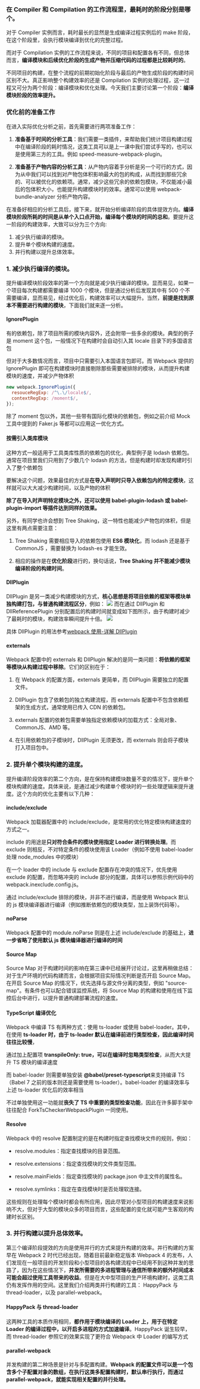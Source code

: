 ### 在 Compiler 和 Compilation 的工作流程里，最耗时的阶段分别是哪个。

对于 Compiler 实例而言，耗时最长的显然是生成编译过程实例后的 make 阶段，在这个阶段里，会执行模块编译到优化的完整过程。

而对于 Compilation 实例的工作流程来说，不同的项目和配置各有不同，但总体而言，**编译模块和后续优化阶段的生成产物并压缩代码的过程都是比较耗时的**。

不同项目的构建，在整个流程的前期初始化阶段与最后的产物生成阶段的构建时间区别不大。真正影响整个构建效率的还是 Compilation 实例的处理过程，这一过程又可分为两个阶段：编译模块和优化处理。今天我们主要讨论第一个阶段：**编译模块阶段的效率提升。**

### 优化前的准备工作

在进入实际优化分析之前，首先需要进行两项准备工作：

1. **准备基于时间的分析工具**：我们需要一类插件，来帮助我们统计项目构建过程中在编译阶段的耗时情况，这类工具可以是上一课中我们尝试手写的，也可以是使用第三方的工具。例如 speed-measure-webpack-plugin。

2. **准备基于产物内容的分析工具**：从产物内容着手分析是另一个可行的方式，因为从中我们可以找到对产物包体积影响最大的包的构成，从而找到那些冗余的、可以被优化的依赖项。通常，减少这些冗余的依赖包模块，不仅能减小最后的包体积大小，也能提升构建模块时的效率。通常可以使用 webpack-bundle-analyzer 分析产物内容。

在准备好相应的分析工具后，接下来，就开始分析编译阶段的具体提效方向。**编译模块阶段所耗的时间是从单个入口点开始，编译每个模块的时间的总和**。要提升这一阶段的构建效率，大致可以分为三个方向:

1. 减少执行编译的模块。
2. 提升单个模块构建的速度。
3. 并行构建以提升总体效率。

### 1. 减少执行编译的模块。

提升编译模块阶段效率的第一个方向就是减少执行编译的模块。显而易见，如果一个项目每次构建都需要编译 1000 个模块，但是通过分析后发现其中有 500 个不需要编译，显而易见，经过优化后，构建效率可以大幅提升。当然，**前提是找到原本不需要进行构建的模块**，下面我们就来逐一分析。

#### IgnorePlugin

有的依赖包，除了项目所需的模块内容外，还会附带一些多余的模块。典型的例子是 moment 这个包，一般情况下在构建时会自动引入其 locale 目录下的多国语言包

但对于大多数情况而言，项目中只需要引入本国语言包即可。而 Webpack 提供的 IgnorePlugin 即可在构建模块时直接剔除那些需要被排除的模块，从而提升构建模块的速度，并减少产物体积

```js
new webpack.IgnorePlugin({
  resouceRegExp: /^\.\/locale$/,
  contextRegExp: /moment$/,
});
```

除了 moment 包以外，其他一些带有国际化模块的依赖包，例如之前介绍 Mock 工具中提到的 Faker.js 等都可以应用这一优化方式。

#### 按需引入类库模块

这种方式一般适用于工具类库性质的依赖包的优化，典型例子是 lodash 依赖包。通常在项目里我们只用到了少数几个 lodash 的方法，但是构建时却发现构建时引入了整个依赖包

要解决这个问题，效果最佳的方式是**在导入声明时只导入依赖包内的特定模块**，这样就可以大大减少构建时间，以及产物的体积

**除了在导入时声明特定模块之外，还可以使用 babel-plugin-lodash 或 babel-plugin-import 等插件达到同样的效果。**

另外，有同学也许会想到 Tree Shaking，这一特性也能减少产物包的体积，但是这里有两点需要注意：

1. Tree Shaking 需要相应导入的依赖包使用 **ES6 模块化**，而 lodash 还是基于 CommonJS ，需要替换为 lodash-es 才能生效。

2. 相应的操作是在**优化阶段**进行的，换句话说，**Tree Shaking 并不能减少模块编译阶段的构建时间**。

#### DllPlugin

DllPlugin 是另一类减少构建模块的方式，**核心思想是将项目依赖的框架等模块单独构建打包，与普通构建流程区分**，例如：
![](./build-without-dllplugin.png)
而在通过 DllPlugin 和 DllReferencePlugin 分别配置后的构建时间就变成如下图所示，由于构建时减少了最耗时的模块，构建效率瞬间提升十倍。
![](./build-with-dllplugin.png)

具体 DllPlugin 的用法参考[webpack 使用-详解 DllPlugin](/https://segmentfault.com/a/1190000016567986)

#### externals

Webpack 配置中的 externals 和 DllPlugin 解决的是同一类问题：**将依赖的框架等模块从构建过程中移除**。它们的区别在于：

1. 在 Webpack 的配置方面，externals 更简单，而 DllPlugin 需要独立的配置文件。

2. DllPlugin 包含了依赖包的独立构建流程，而 externals 配置中不包含依赖框架的生成方式，通常使用已传入 CDN 的依赖包。

3. externals 配置的依赖包需要单独指定依赖模块的加载方式：全局对象、CommonJS、AMD 等。

4. 在引用依赖包的子模块时，DllPlugin 无须更改，而 externals 则会将子模块打入项目包中。

### 2. 提升单个模块构建的速度。

提升编译阶段效率的第二个方向，是在保持构建模块数量不变的情况下，提升单个模块构建的速度。具体来说，是通过减少构建单个模块时的一些处理逻辑来提升速度。这个方向的优化主要有以下几种：

#### include/exclude

Webpack 加载器配置中的 include/exclude，是常用的优化特定模块构建速度的方式之一。

include 的用途是**只对符合条件的模块使用指定 Loader 进行转换处理**。而 exclude 则相反，不对特定条件的模块使用该 Loader（例如不使用 babel-loader 处理 node_modules 中的模块）

在一个 loader 中的 include 与 exclude 配置存在冲突的情况下，优先使用 exclude 的配置，而忽略冲突的 include 部分的配置，具体可以参照示例代码中的 webpack.inexclude.config.js。

通过 include/exclude 排除的模块，并非不进行编译，而是使用 Webpack 默认的 js 模块编译器进行编译（例如推断依赖包的模块类型，加上装饰代码等）。

#### noParse

Webpack 配置中的 module.noParse 则是在上述 include/exclude 的基础上，**进一步省略了使用默认 js 模块编译器进行编译的时间**

#### Source Map

Source Map 对于构建时间的影响在第三课中已经展开讨论过，这里再稍做总结：对于生产环境的代码构建而言，会根据项目实际情况判断是否开启 Source Map。在开启 Source Map 的情况下，优先选择与源文件分离的类型，例如 "source-map"。有条件也可以配合错误监控系统，将 Source Map 的构建和使用在线下监控后台中进行，以提升普通构建部署流程的速度。

#### TypeScript 编译优化

Webpack 中编译 TS 有两种方式：使用 ts-loader 或使用 babel-loader。其中，在使用 **ts-loader 时，由于 ts-loader 默认在编译前进行类型检查，因此编译时间往往比较慢**，

通过加上配置项 **transpileOnly: true，可以在编译时忽略类型检查**，从而大大提升 TS 模块的编译速度

而 babel-loader 则需要单独安装 **@babel/preset-typescript**来支持编译 TS（Babel 7 之前的版本则还是需要使用 ts-loader）。babel-loader 的编译效率与上述 ts-loader 优化后的效率相当

不过单独使用这一功能就**丧失了 TS 中重要的类型检查功能**，因此在许多脚手架中往往配合 ForkTsCheckerWebpackPlugin 一同使用。

#### Resolve

Webpack 中的 resolve 配置制定的是在构建时指定查找模块文件的规则，例如：

- resolve.modules：指定查找模块的目录范围。

- resolve.extensions：指定查找模块的文件类型范围。

- resolve.mainFields：指定查找模块的 package.json 中主文件的属性名。

- resolve.symlinks：指定在查找模块时是否处理软连接。

这些规则在处理每个模块时都会有所应用，因此尽管对小型项目的构建速度来说影响不大，但对于大型的模块众多的项目而言，这些配置的变化就可能产生客观的构建时长区别。

### 3. 并行构建以提升总体效率。

第三个编译阶段提效的方向是使用并行的方式来提升构建的效率。并行构建的方案早在 Webpack 2 时代已经出现，随着目前最新稳定版本 Webpack 4 的发布，人们发现在一般项目的开发阶段和小型项目的各构建流程中已经用不到这种并发的思路了，因为在这些情况下，**并发所需要的多进程管理与通信所带来的额外时间成本可能会超过使用工具带来的收益**。但是在大中型项目的生产环境构建时，这类工具仍有发挥作用的空间。这里我们介绍两类并行构建的工具： HappyPack 与 thread-loader，以及 parallel-webpack。

#### HappyPack 与 thread-loader

这两种工具的本质作用相同，**都作用于模块编译的 Loader 上，用于在特定 Loader 的编译过程中，以开启多进程的方式加速编译**。HappyPack 诞生较早，而 thread-loader 参照它的效果实现了更符合 Webpack 中 Loader 的编写方式

#### parallel-webpack

并发构建的第二种场景是针对与多配置构建。**Webpack 的配置文件可以是一个包含多个子配置对象的数组，在执行这类多配置构建时，默认串行执行，而通过 parallel-webpack，就能实现相关配置的并行处理。**
